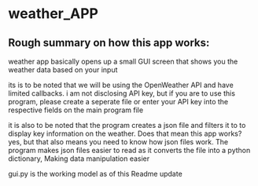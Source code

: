 # weather_APP
## Rough summary on how this app works:

weather app basically opens up a small GUI screen that shows you the weather data based on your input

its is to be noted that we will be using the OpenWeather API and have limited callbacks. i am not disclosing API key, but if you are to use this program, please create a seperate file or enter your API key into the respective fields on the main program file

it is also to be noted that the program creates a json file and filters it to to display key information on the weather. Does that mean this app works? yes, but that also means you need to know how json files work. The program makes json files easier to read as it converts the file into a python dictionary, Making data manipulation easier

gui.py is the working model as of this Readme update